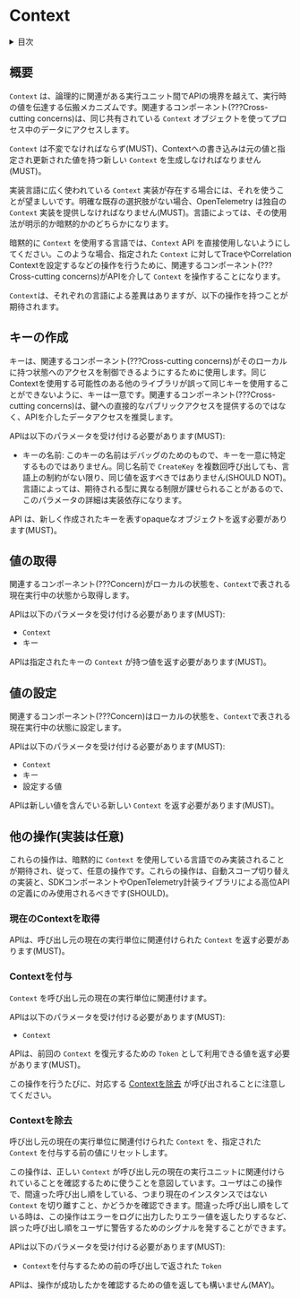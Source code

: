 # Context

<details>
<summary>
目次
</summary>

- [概要](#概要)
- [キーの作成](#キーの作成)
- [値の取得](#値の取得)
- [値の設定](#値の設定)
- [他の操作(実装は任意)](#他の操作実装は任意)
  - [現在のContextを取得](#現在のContextを取得)
  - [Contextを付与](#Contextを付与)
  - [Contextを除去](#Contextを除去)

</details>

<!--
## Overview
-->

## 概要

<!--
A `Context` is a propagation mechanism which carries execution-scoped values
across API boundaries and between logically associated execution units.
Cross-cutting concerns access their data in-process using the same shared
`Context` object.
-->

`Context` は、論理的に関連がある実行ユニット間でAPIの境界を越えて、実行時の値を伝達する伝搬メカニズムです。関連するコンポーネント(???Cross-cutting concerns)は、同じ共有されている `Context` オブジェクトを使ってプロセス中のデータにアクセスします。

<!--
A `Context` MUST be immutable, and its write operations MUST
result in the creation of a new `Context` containing the original
values and the specified values updated.
-->

`Context` は不変でなければならず(MUST)、Contextへの書き込みは元の値と指定され更新された値を持つ新しい `Context` を生成しなければなりません(MUST)。

<!--
Languages are expected to use the single, widely used `Context` implementation
if one exists for them. In the cases where an extremely clear, pre-existing
option is not available, OpenTelemetry MUST provide its own `Context`
implementation. Depending on the language, its usage may be either explicit
or implicit.
-->

実装言語に広く使われている `Context` 実装が存在する場合には、それを使うことが望ましいです。明確な既存の選択肢がない場合、OpenTelemetry は独自の `Context` 実装を提供しなければなりません(MUST)。言語によっては、その使用法が明示的か暗黙的かのどちらかになります。

<!--
Users writing instrumentation in languages that use `Context` implicitly are
discouraged from using the `Context` API directly. In those cases, users will
manipulate `Context` through cross-cutting concerns APIs instead, in order to
perform operations such as setting trace or correlation context values for
a specified `Context`.
-->

暗黙的に `Context` を使用する言語では、`Context` API を直接使用しないようにしてください。このような場合、指定された `Context` に対してTraceやCorrelation Contextを設定するなどの操作を行うために、関連するコンポーネント(???Cross-cutting concerns)がAPIを介して `Context` を操作することになります。

<!--
A `Context` is expected to have the following operations, with their
respective language differences:
-->

`Context`は、それぞれの言語による差異はありますが、以下の操作を持つことが期待されます。

<!--
## Create a key
-->

## キーの作成

<!--
Keys are used to allow cross-cutting concerns to control access to their local state.
They are unique such that other libraries which may use the same context
cannot accidentally use the same key. It is recommended that concerns mediate
data access via an API, rather than provide direct public access to their keys.
-->

キーは、関連するコンポーネント(???Cross-cutting concerns)がそのローカルに持つ状態へのアクセスを制御できるようにするために使用します。同じContextを使用する可能性のある他のライブラリが誤って同じキーを使用することができないように、キーは一意です。関連するコンポーネント(???Cross-cutting concerns)は、鍵への直接的なパブリックアクセスを提供するのではなく、APIを介したデータアクセスを推奨します。

<!--
The API MUST accept the following parameters:
-->

APIは以下のパラメータを受け付ける必要があります(MUST):

<!--
- The key name. The key name exists for debugging purposes and does not uniquely identify the key. Multiple calls to `CreateKey` with the same name SHOULD NOT return the same value unless language constraints dictate otherwise. Different languages may impose different restrictions on the expected types, so this parameter remains an implementation detail.
-->

- キーの名前: このキーの名前はデバッグのためのもので、キーを一意に特定するものではありません。同じ名前で `CreateKey` を複数回呼び出しても、言語上の制約がない限り、同じ値を返すべきではありません(SHOULD NOT)。言語によっては、期待される型に異なる制限が課せられることがあるので、このパラメータの詳細は実装依存になります。

<!--
The API MUST return an opaque object representing the newly created key.
-->

API は、新しく作成されたキーを表すopaqueなオブジェクトを返す必要があります(MUST)。


<!--
## Get value
-->

## 値の取得

<!--
Concerns can access their local state in the current execution state
represented by a `Context`.
-->

関連するコンポーネント(???Concern)がローカルの状態を、`Context`で表される現在実行中の状態から取得します。

<!--
The API MUST accept the following parameters:
-->

APIは以下のパラメータを受け付ける必要があります(MUST):


<!--
- The `Context`.
- The key.
-->

- `Context`
- キー

<!--
The API MUST return the value in the `Context` for the specified key.
-->

APIは指定されたキーの `Context` が持つ値を返す必要があります(MUST)。

<!--
## Set value
-->

## 値の設定

<!--
Concerns can record their local state in the current execution state
represented by a `Context`.
-->

関連するコンポーネント(???Concern)はローカルの状態を、`Context`で表される現在実行中の状態に設定します。



<!--
The API MUST accept the following parameters:
-->

APIは以下のパラメータを受け付ける必要があります(MUST):

<!--
- The `Context`.
- The key.
- The value to be set.
-->

- `Context`
- キー
- 設定する値

<!--
The API MUST return a new `Context` containing the new value.
-->

APIは新しい値を含んでいる新しい `Context` を返す必要があります(MUST)。


<!--
## Optional Global operations
-->

## 他の操作(実装は任意)

<!--
These operations are expected to only be implemented by languages
using `Context` implicitly, and thus are optional. These operations
SHOULD only be used to implement automatic scope switching and define
higher level APIs by SDK components and OpenTelemetry instrumentation libraries.
-->

これらの操作は、暗黙的に `Context` を使用している言語でのみ実装されることが期待され、従って、任意の操作です。これらの操作は、自動スコープ切り替えの実装と、SDKコンポーネントやOpenTelemetry計装ライブラリによる高位APIの定義にのみ使用されるべきです(SHOULD)。

<!--
### Get current Context
-->

### 現在のContextを取得

<!--
The API MUST return the `Context` associated with the caller's current execution unit.
-->

APIは、呼び出し元の現在の実行単位に関連付けられた `Context` を返す必要があります(MUST)。

### Contextを付与

<!--
Associates a `Context` with the caller's current execution unit.
-->

`Context` を呼び出し元の現在の実行単位に関連付けます。

<!--
The API MUST accept the following parameters:
-->

APIは以下のパラメータを受け付ける必要があります(MUST):

<!--
- The `Context`.
-->

- `Context`

<!--
The API MUST return a value that can be used as a `Token` to restore the previous
`Context`.
-->

APIは、前回の `Context` を復元するための `Token` として利用できる値を返す必要があります(MUST)。

<!--
Note that every call to this operation should result in a corresponding call to
[Detach Context](#detach-context).
-->

この操作を行うたびに、対応する [Contextを除去](#Contextを除去) が呼び出されることに注意してください。

### Contextを除去

<!--
Resets the `Context` associated with the caller's current execution unit
to the value it had before attaching a specified `Context`.
-->

呼び出し元の現在の実行単位に関連付けられた `Context` を、指定された `Context` を付与する前の値にリセットします。

<!--
This operation is intended to help making sure the correct `Context`
is associated with the caller's current execution unit. Users can
rely on it to identify a wrong call order, i.e. trying to detach
a `Context` that is not the current instance. In this case the operation
can emit a signal to warn users of the wrong call order, such as logging
an error or returning an error value.
-->

この操作は、正しい `Context` が呼び出し元の現在の実行ユニットに関連付けられていることを確認するために使うことを意図しています。ユーザはこの操作で、間違った呼び出し順をしている、つまり現在のインスタンスではない `Context` を切り離すこと、かどうかを確認できます。間違った呼び出し順をしている時は、この操作はエラーをログに出力したりエラー値を返したりするなど、誤った呼び出し順をユーザに警告するためのシグナルを発することができます。

<!--
The API MUST accept the following parameters:
-->

APIは以下のパラメータを受け付ける必要があります(MUST):

<!--
- A `Token` that was returned by a previous call to attach a `Context`.
-->

- `Context`を付与するための前の呼び出しで返された `Token`

<!--
The API MAY return a value used to check whether the operation
was successful or not.
-->

APIは、操作が成功したかを確認するための値を返しても構いません(MAY)。